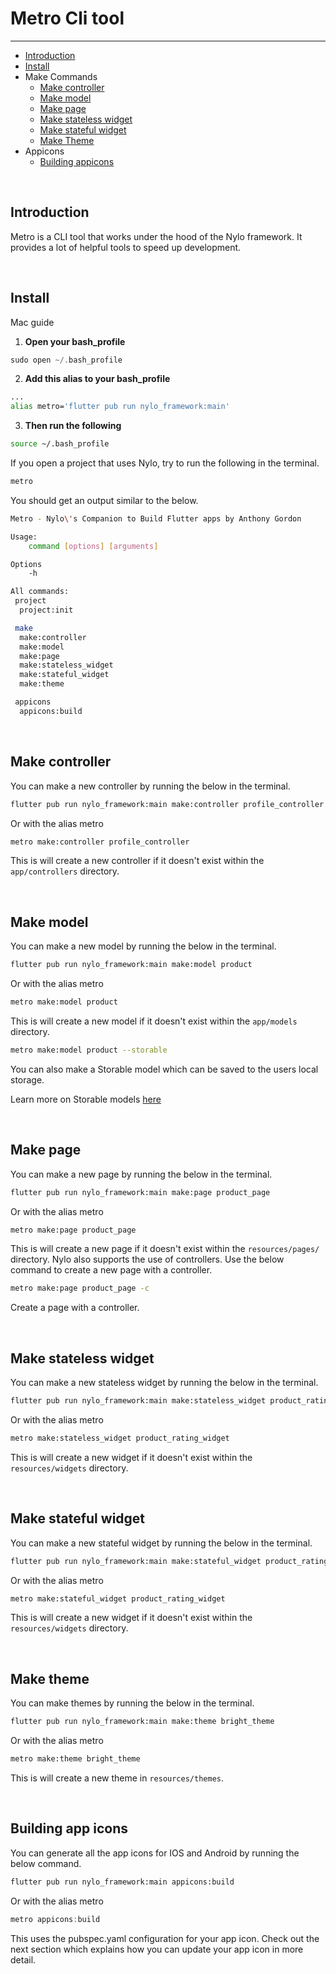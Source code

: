 # Metro Cli tool

---

<a name="section-1"></a>
- [Introduction](#introduction "Introduction")
- [Install](#install "Installing Metro Alias for Nylo")
- Make Commands
  - [Make controller](#make-controller "Make a new controller with Metro")
  - [Make model](#make-model "Make a new model with Metro")
  - [Make page](#make-page "Make a new page with Metro")
  - [Make stateless widget](#make-stateless-widget "Make a new stateless widget with Metro")
  - [Make stateful widget](#make-stateful-widget "Make a new stateful widget with Metro")
  - [Make Theme](#make-theme "Make a new theme with Metro")
- Appicons
  - [Building appicons](#build-app-icons "Building app icons with Metro")


<a name="introduction"></a>
<br>
## Introduction

Metro is a CLI tool that works under the hood of the Nylo framework. 
It provides a lot of helpful tools to speed up development.

<a name="install"></a>
<br>
## Install

Mac guide

1. **Open your bash\_profile**

``` dart
sudo open ~/.bash_profile
```

2. **Add this alias to your bash\_profile**
``` bash
...
alias metro='flutter pub run nylo_framework:main'
```

3. **Then run the following**
``` bash
source ~/.bash_profile
```

If you open a project that uses Nylo, try to run the following in the terminal.

``` bash
metro
```

You should get an output similar to the below.

``` bash
Metro - Nylo\'s Companion to Build Flutter apps by Anthony Gordon

Usage: 
    command [options] [arguments]

Options
    -h

All commands:
 project
  project:init

 make
  make:controller
  make:model
  make:page
  make:stateless_widget
  make:stateful_widget
  make:theme

 appicons
  appicons:build
```

<a name="make-controller"></a>
<br>

## Make controller

You can make a new controller by running the below in the terminal.

``` bash
flutter pub run nylo_framework:main make:controller profile_controller
```

Or with the alias metro

``` bash
metro make:controller profile_controller
```

This is will create a new controller if it doesn't exist within the `app/controllers` directory.

<a name="make-model"></a>
<br>

## Make model

You can make a new model by running the below in the terminal.

``` bash
flutter pub run nylo_framework:main make:model product
```

Or with the alias metro

``` bash
metro make:model product
```

This is will create a new model if it doesn't exist within the `app/models` directory.

``` bash
metro make:model product --storable
```
You can also make a Storable model which can be saved to the users local storage.

Learn more on Storable models [here](/docs/2.x/storage)


<a name="make-page"></a>
<br>

## Make page

You can make a new page by running the below in the terminal.

``` bash
flutter pub run nylo_framework:main make:page product_page
```

Or with the alias metro

``` bash
metro make:page product_page
```

This is will create a new page if it doesn't exist within the `resources/pages/` directory.
Nylo also supports the use of controllers. Use the below command to create a new page with a controller.

``` bash
metro make:page product_page -c
```

Create a page with a controller.

<a name="make-stateless-widget"></a>
<br>

## Make stateless widget

You can make a new stateless widget by running the below in the terminal.

``` bash
flutter pub run nylo_framework:main make:stateless_widget product_rating_widget
```

Or with the alias metro

``` bash
metro make:stateless_widget product_rating_widget
```

This is will create a new widget if it doesn't exist within the `resources/widgets` directory.

<a name="make-stateful-widget"></a>
<br>

## Make stateful widget

You can make a new stateful widget by running the below in the terminal.

``` bash
flutter pub run nylo_framework:main make:stateful_widget product_rating_widget
```
Or with the alias metro
``` bash
metro make:stateful_widget product_rating_widget
```

This is will create a new widget if it doesn't exist within the `resources/widgets` directory.

<a name="make-theme"></a>
<br>

## Make theme

You can make themes by running the below in the terminal.

``` bash
flutter pub run nylo_framework:main make:theme bright_theme
```

Or with the alias metro

``` bash
metro make:theme bright_theme
```

This is will create a new theme in `resources/themes`.


<a name="build-app-icons"></a>
<br>

## Building app icons

You can generate all the app icons for IOS and Android by running the below command.

``` bash
flutter pub run nylo_framework:main appicons:build
```

Or with the alias metro

``` dart
metro appicons:build
```

This uses the pubspec.yaml configuration for your app icon. Check out the next section which explains how you can update your app icon in more detail.
